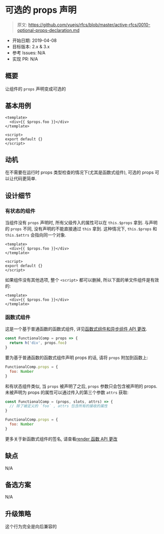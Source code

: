 # 可选的 props 声明

> 原文: <https://github.com/vuejs/rfcs/blob/master/active-rfcs/0010-optional-props-declaration.md>

- 开始日期: 2019-04-08
- 目标版本: 2.x & 3.x
- 参考 Issues: N/A
- 实现 PR: N/A

## 概要

让组件的 `props` 声明变成可选的

## 基本用例

``` vue
<template>
  <div>{{ $props.foo }}</div>
</template>

<script>
export default {}
</script>
```

## 动机

在不需要在运行时 props 类型检查的情况下(尤其是函数式组件), 可选的 props 可以让代码更简单.

## 设计细节

### 有状态的组件

当组件没有 `props` 声明时, 所有父级传入的属性可以在 `this.$props` 拿到. 与声明的 `props` 不同, 没有声明的不能直接通过 `this` 拿到. 这种情况下, `this.$props` 和 `this.$attrs` 会指向同一个对象. 

``` vue
<template>
  <div>{{ $props.foo }}</div>
</template>

<script>
export default {}
</script>
```

如果组件没有其他选项, 整个 `<script>` 都可以删掉, 所以下面的单文件组件是有效的: 

``` vue
<template>
  <div>{{ $props.foo }}</div>
</template>
```

### 函数式组件

这是一个基于普通函数的函数式组件, 详见[函数式组件和异步组件 API 更改](./RFCs/0007-functional-async-api-change.html).

``` js
const FunctionalComp = props => {
  return h('div', props.foo)
}
```

要为基于普通函数的函数式组件声明 props 的话, 请将 `props` 附加到函数上: 

``` js
FunctionalComp.props = {
  foo: Number
}
```

和有状态组件类似, 当 `props` 被声明了之后, `props` 参数只会包含被声明的 props. 未被声明为 props 的属性可以通过传入的第三个参数 `attrs` 获取: 

``` js
const FunctionalComp = (props, slots, attrs) => {
  // 除了被定义的 `foo` , attrs 包含所有的接收的属性
}

FunctionalComp.props = {
  foo: Number
}
```

更多关于新函数式组件的签名, 请查看[render 函数 API 更改](./RFCs/0008-render-function-api-change.html)

## 缺点

N/A

## 备选方案

N/A

## 升级策略

这个行为完全是向后兼容的
